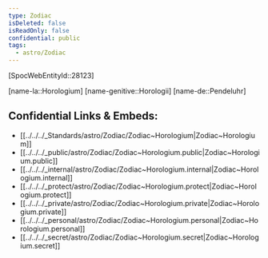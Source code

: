 ```yaml
---
type: Zodiac
isDeleted: false
isReadOnly: false
confidential: public
tags:
  - astro/Zodiac
---
```


[SpocWebEntityId::28123]



[name-la::Horologium]
[name-genitive::Horologii]
[name-de::Pendeluhr]


## Confidential Links & Embeds: 
- [[../../../_Standards/astro/Zodiac/Zodiac~Horologium|Zodiac~Horologium]] 
- [[../../../_public/astro/Zodiac/Zodiac~Horologium.public|Zodiac~Horologium.public]] 
- [[../../../_internal/astro/Zodiac/Zodiac~Horologium.internal|Zodiac~Horologium.internal]] 
- [[../../../_protect/astro/Zodiac/Zodiac~Horologium.protect|Zodiac~Horologium.protect]] 
- [[../../../_private/astro/Zodiac/Zodiac~Horologium.private|Zodiac~Horologium.private]] 
- [[../../../_personal/astro/Zodiac/Zodiac~Horologium.personal|Zodiac~Horologium.personal]] 
- [[../../../_secret/astro/Zodiac/Zodiac~Horologium.secret|Zodiac~Horologium.secret]] 
